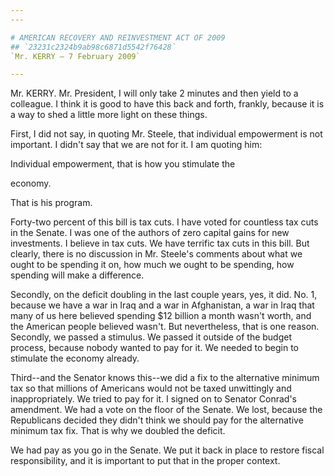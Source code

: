 ```yaml
---
---

# AMERICAN RECOVERY AND REINVESTMENT ACT OF 2009
## `23231c2324b9ab98c6871d5542f76428`
`Mr. KERRY — 7 February 2009`

---
```



Mr. KERRY. Mr. President, I will only take 2 minutes and then yield 
to a colleague. I think it is good to have this back and forth, 
frankly, because it is a way to shed a little more light on these 
things.

First, I did not say, in quoting Mr. Steele, that individual 
empowerment is not important. I didn't say that we are not for it. I am 
quoting him:




 Individual empowerment, that is how you stimulate the 


 economy.


That is his program.

Forty-two percent of this bill is tax cuts. I have voted for 
countless tax cuts in the Senate. I was one of the authors of zero 
capital gains for new investments. I believe in tax cuts. We have 
terrific tax cuts in this bill. But clearly, there is no discussion in 
Mr. Steele's comments about what we ought to be spending it on, how 
much we ought to be spending, how spending will make a difference.

Secondly, on the deficit doubling in the last couple years, yes, it 
did. No. 1, because we have a war in Iraq and a war in Afghanistan, a 
war in Iraq that many of us here believed spending $12 billion a month 
wasn't worth, and the American people believed wasn't. But 
nevertheless, that is one reason. Secondly, we passed a stimulus. We 
passed it outside of the budget process, because nobody wanted to pay 
for it. We needed to begin to stimulate the economy already.

Third--and the Senator knows this--we did a fix to the alternative 
minimum tax so that millions of Americans would not be taxed 
unwittingly and inappropriately. We tried to pay for it. I signed on to 
Senator Conrad's amendment. We had a vote on the floor of the Senate. 
We lost, because the Republicans decided they didn't think we should 
pay for the alternative minimum tax fix. That is why we doubled the 
deficit.

We had pay as you go in the Senate. We put it back in place to 
restore fiscal responsibility, and it is important to put that in the 
proper context.
